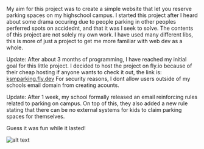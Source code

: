 My aim for this project was to create a simple website that let you reserve parking spaces on my highschool campus. 
I started this project after I heard about some drama occuring due to people parking in other peoples perferred spots on accidednt, and that it was I seek to solve.
The contents of this project are not solely my own work. I have used many different libs, this is more of just a project to get me more familiar with web dev as a whole.

Update:
After about 3 months of programming, I have reached my initial goal for this little project. 
I decided to host the project on fly.io because of their cheap hosting if anyone wants to check it out, the link is: [ksmparking.fly.dev](https://ksmparking.fly.dev/) For security reasons, I dont allow users outside of my schools email domain from creating acounts.

Update:
After 1 week, my school formally released an email reinforcing rules related to parking on campus. 
On top of this, they also added a new rule stating that there can be no external systems for kids to claim parking spaces for themselves.

Guess it was fun while it lasted!


![alt text](https://i.ibb.co/16nWZKC/parkingwebsiteimg.jpg "Website Image")
